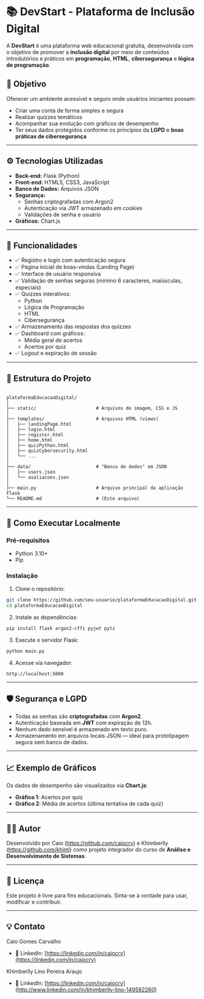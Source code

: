 # 📚 DevStart - Plataforma de Inclusão Digital

A **DevStart** é uma plataforma web educacional gratuita, desenvolvida com o objetivo de promover a **inclusão digital** por meio de conteúdos introdutórios e práticos em **programação**, **HTML**, **cibersegurança** e **lógica de programação**.

## 🎯 Objetivo

Oferecer um ambiente acessível e seguro onde usuários iniciantes possam:
- Criar uma conta de forma simples e segura
- Realizar quizzes temáticos
- Acompanhar sua evolução com gráficos de desempenho
- Ter seus dados protegidos conforme os princípios da **LGPD** e **boas práticas de cibersegurança**

---

## ⚙️ Tecnologias Utilizadas

- **Back-end:** Flask (Python)
- **Front-end:** HTML5, CSS3, JavaScript
- **Banco de Dados:** Arquivos JSON
- **Segurança:**
  - Senhas criptografadas com Argon2
  - Autenticação via JWT armazenado em cookies
  - Validações de senha e usuário
- **Gráficos:** Chart.js

---

## 🧩 Funcionalidades

- ✅ Registro e login com autenticação segura
- ✅ Página inicial de boas-vindas (Landing Page)
- ✅ Interface de usuário responsiva
- ✅ Validação de senhas seguras (mínimo 6 caracteres, maiúsculas, especiais)
- ✅ Quizzes interativos:
  - Python
  - Lógica de Programação
  - HTML
  - Cibersegurança
- ✅ Armazenamento das respostas dos quizzes
- ✅ Dashboard com gráficos:
  - Média geral de acertos
  - Acertos por quiz
- ✅ Logout e expiração de sessão

---

## 🧪 Estrutura do Projeto

```

plataformaEducacaoDigital/
│
├── static/                      # Arquivos de imagem, CSS e JS
│
├── templates/                   # Arquivos HTML (views)
│   ├── landingPage.html
│   ├── login.html
│   ├── register.html
│   ├── home.html
│   ├── quizPython.html
│   ├── quizCybersecurity.html
│   └── ...
│
├── data/                        # "Banco de dados" em JSON
│   ├── users.json
│   └── avaliacoes.json
│
├── main.py                      # Arquivo principal da aplicação Flask
└── README.md                    # (Este arquivo)

````

---

## 🚀 Como Executar Localmente

### Pré-requisitos

- Python 3.10+
- Pip

### Instalação

1. Clone o repositório:
```bash
git clone https://github.com/seu-usuario/plataformaEducacaoDigital.git
cd plataformaEducacaoDigital
````

2. Instale as dependências:

```bash
pip install flask argon2-cffi pyjwt pytz
```

3. Execute o servidor Flask:

```bash
python main.py
```

4. Acesse via navegador:

```
http://localhost:5000
```

---

## 🛡️ Segurança e LGPD

* Todas as senhas são **criptografadas** com **Argon2**.
* Autenticação baseada em **JWT** com expiração de 12h.
* Nenhum dado sensível é armazenado em texto puro.
* Armazenamento em arquivos locais JSON — ideal para prototipagem segura sem banco de dados.

---

## 📈 Exemplo de Gráficos

Os dados de desempenho são visualizados via **Chart.js**:

* **Gráfico 1**: Acertos por quiz
* **Gráfico 2**: Média de acertos (última tentativa de cada quiz)

---

## 👨‍💻 Autor

Desenvolvido por Caio (https://github.com/caiocrv) e Khimberlly (https://github.com/khiml) como projeto integrador do curso de **Análise e Desenvolvimento de Sistemas**.

---

## 📄 Licença

Este projeto é livre para fins educacionais. Sinta-se à vontade para usar, modificar e contribuir.

---

## 💡 Contato

Caio Gomes Carvalho
* 💼 LinkedIn: [https://linkedin.com/in/caiocrv](https://linkedin.com/in/caiocrv)

Khimberlly Lino Pereira Araujo
* 💼 LinkedIn: [https://linkedin.com/in/caiocrv](http://www.linkedin.com/in/khimberlly-lino-149592260)
